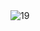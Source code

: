 <!-- <div align="center">
  
![new header](https://github.com/clicelee/clicelee/assets/131771046/17832af3-8d5a-4542-89c6-7861ff71fddb)
  
# 🏫 Education
Konkuk Univ CSE


# 🧑🏻‍💻 Community
| Title                                         | term                | Activity                                                                                         |
|------------------------------------------------|---------------------|---------------------------------------------------------------------------------------------|
| GDSC Konkuk WEB Member                         | 2023.8 ~ 2024.6    | [Glow Alarm Project Project Owner (Google Solution Challenge TOP 100 Google X Jocoding Gemini Hackerton TOP 2       )](https://ribs.konkuk.ac.kr/konkuk/2097/subview.do?enc=Zm5jdDF8QEB8JTJGYmJzJTJGa29ua3VrJTJGMjU4JTJGMTEyNjI3MiUyRmFydGNsVmlldy5kbyUzRg%3D%3D)          |
| SKT DEVOCEAN Young                             | 2024.2 ~ 2024.11   | [Wrote some article](https://devocean.sk.com/community/detail.do?ID=166881&boardType=DEVOCEAN_YOUNG&searchDataSub=&page=&searchDataMain=DEVOCEAN_YOUNG&searchText=&techType=&searchData=)                      |
| Google Developer Group on Konkuk WEB Core Member | 2024.6 ~ 2025.6    | Landing Page Front Developer, JS Deep Dive Study Lead   |
| Notion Konkuk Univ Campus Leader               | 2024.8 ~ 2025.7    | -                                                                                           |


# 🎙️ Presentation

<!-- # 🏃🏻‍♀️‍➡️ Project-->


<!--

# 💻 Languages & Tools
[![My Skills](https://skillicons.dev/icons?i=js,vue,react,tailwind)](https://skillicons.dev)
[![My Skills](https://skillicons.dev/icons?i=next,vite,git,emotion,figma)](https://skillicons.dev)


# 👀 You can also find me in
<!-- [![tistory](https://img.shields.io/badge/tistory-ff5544?style=for-the-badge&logo=tistory&logoColor=white)](https://clice.tistory.com/) -->

<!-- 
[![linkedin](https://img.shields.io/badge/linkedin-0A66C2?style=for-the-badge&logo=linkedin&logoColor=white)](https://www.linkedin.com/in/jiminclicelee/)
![footer](https://github.com/clicelee/clicelee/assets/131771046/3097bc35-5f4a-4cf5-a4e0-3540b9cc4340)
</div> 


-->
<img width="100%" alt="19" src="https://github.com/user-attachments/assets/52063e80-1be2-42d7-a047-33bbe5f659cf">





